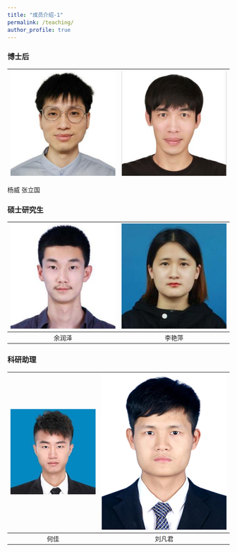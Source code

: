 ```yaml
---
title: "成员介绍-1"
permalink: /teaching/
author_profile: true
---
```



### 博士后
 |![yw.jpg](/images/yw.jpg)|![zlg.jpg](/images/zlg.jpg)|  
| :-------: | :-------: |
  杨威      张立国   

### 硕士研究生
|  ![yrz](/images/yrz.jpg)   |  ![lyp.jpg](/images/lyp.jpg)  |
| :-------: | :-------: |
| 余润泽 |  李艳萍    |  

### 科研助理

| ![hj.jpg](/images/hj.jpg) | ![lfj.jpg](/images/lfj.png) | 
| :-------: | :-------: |
| 何佳      |   刘凡君   |

